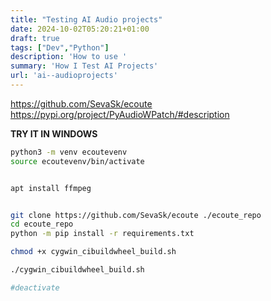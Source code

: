 ```yaml
---
title: "Testing AI Audio projects"
date: 2024-10-02T05:20:21+01:00
draft: true
tags: ["Dev","Python"]
description: 'How to use '
summary: 'How I Test AI Projects'
url: 'ai--audioprojects'
---
```



https://github.com/SevaSk/ecoute
https://pypi.org/project/PyAudioWPatch/#description

**TRY IT IN WINDOWS**

```sh
python3 -m venv ecoutevenv
source ecoutevenv/bin/activate


apt install ffmpeg


git clone https://github.com/SevaSk/ecoute ./ecoute_repo
cd ecoute_repo
python -m pip install -r requirements.txt

chmod +x cygwin_cibuildwheel_build.sh

./cygwin_cibuildwheel_build.sh

#deactivate
```